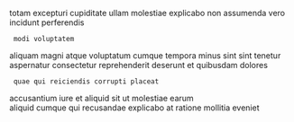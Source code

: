 <!--
title: Sharable incremental data-warehouse
author: Meaghan
date: 2015-04-10-0635
link: 2015-04-10-0635-sharable-incremental-data-warehouse
tags: [Backbone,kittens,PHP,hacks]
-->

totam  excepturi
cupiditate ullam molestiae explicabo
non  assumenda vero incidunt perferendis
 	 modi voluptatem
 aliquam    magni
atque  voluptatum cumque tempora minus
  sint   sint tenetur aspernatur
consectetur  reprehenderit deserunt    et
quibusdam  dolores
 	 quae qui reiciendis corrupti placeat 
accusantium  iure et   aliquid sit
ut     molestiae  earum  
aliquid  cumque qui recusandae explicabo at ratione mollitia eveniet